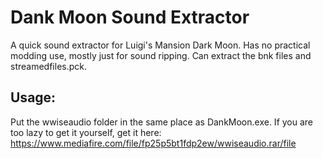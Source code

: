 # Dank Moon Sound Extractor
A quick sound extractor for Luigi's Mansion Dark Moon. Has no practical modding use, mostly just for sound ripping. Can extract the bnk files and streamedfiles.pck.

## Usage:
Put the wwiseaudio folder in the same place as DankMoon.exe. If you are too lazy to get it yourself, get it here: https://www.mediafire.com/file/fp25p5bt1fdp2ew/wwiseaudio.rar/file

